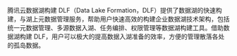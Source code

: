腾讯云数据湖构建 DLF（Data Lake Formation，DLF）提供了数据湖的快速构建，与湖上元数据管理服务，帮助用户快速高效的构建企业数据湖技术架构，包括统一元数据管理、多源数据入湖、任务编排、权限管理等数据湖构建工具。借助数据湖构建 DLF，用户可以极大的提高数据入湖准备的效率，方便的管理散落各处的孤岛数据。
